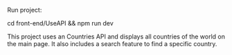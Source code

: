 Run project:

cd front-end/UseAPI && npm run dev

This project uses an Countries API and displays all countries of the world on the main page. It also includes a search feature to find a specific country.
